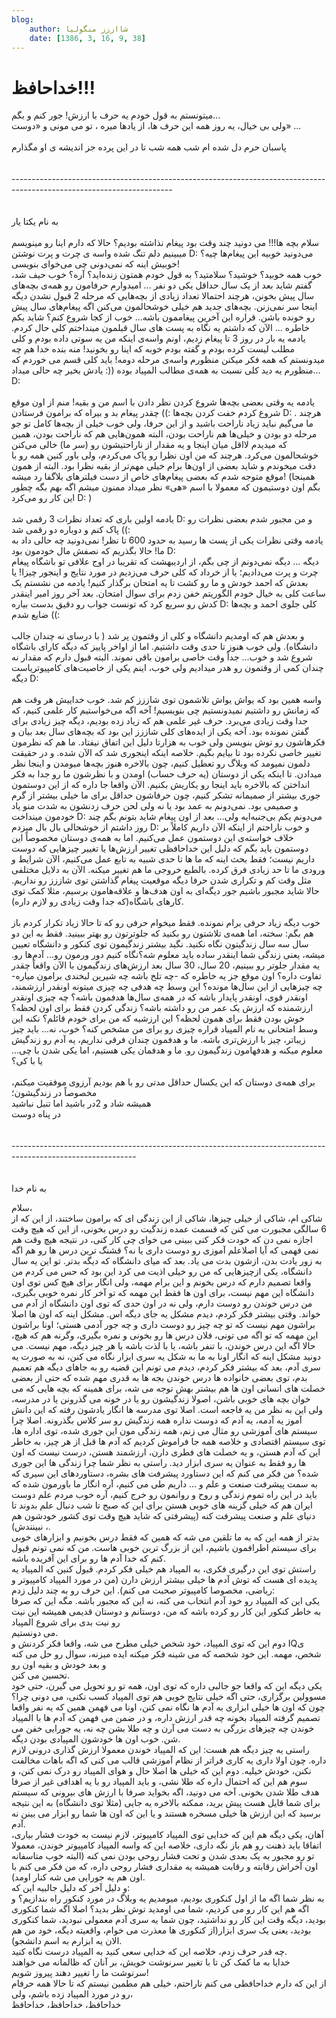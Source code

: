 ```yaml
---
blog:
    author: شااززز منگولیا
    date: [1386, 3, 16, 9, 38]
---
```

# خداحافظ!!!

<div class="cnt">
میتونستم به قول خودم یه حرف با ارزش! جور کنم و بگم...<br/>ولی بی خیال، یه روز همه این حرف ها، از یادها میره ، تو می مونی و «دوست» ...<br/><br/>پاسبان حرم دل شده ام شب همه شب تا در این پرده جز اندیشه ی او مگذارم<br/><br/><br/>----------------------------------------------------------------------------------------------------------------------<br/><br/><br/>به نام یکتا یار<br/><br/>سلام بچه ها!!! می دونید چند وقت بود پیغام نذاشته بودیم؟ حالا که دارم اینا رو مینویسم میبینیم دلم تنگ شده واسه ی چرت و پرت نوشتن D: می‌دونید خوبیه این پیغام‌ها چیه؟ خوبیش اینه که نمی‌دونی چی می‌خوای بنویسی!<br/>خوب همه خوبید؟ خوشید؟ سلامتید؟ به قول خودم همتون زنده‌اید؟ آره؟ خوب حیف شد، گفتم شاید بعد از یک سال حداقل یکی دو نفر ... امیدوارم حرفامون رو همه‌ی بچه‌های سال پیش بخونن، هرچند احتمالا تعداد زیادی از بچه‌هایی که مرحله 2 قبول نشدن دیگه اینجا سر نمی‌زنن. بچه‌های جدید هم خیلی خوشحالمون می‌کنن اگه پیغام‌های سال پیش رو خونده باشن. قراره این آخرین پیغاممون باشه... خوب از کجا شروع کنم؟ شاید یکم خاطره ... الآن که داشتم یه نگاه به پست های سال قبلمون مینداختم کلی حال کردم. یادمه یه بار در روز 3 تا پیغام زدیم، اونم واسه‌ی اینکه من یه سوتی داده بودم و کلی مطلب لیست کرده بودم و گفته بودم خوبه که اینا رو بخونید! منه بنده خدا هم چه میدونستم که همه فکر میکنن منظورم واسه‌ی مرحله دومه! باید کلی قسم می خوردم که منظورم یه دید کلی نسبت به همه‌ی مطالب المپیاد بوده ((: یادش بخیر چه حالی میداد... D:<br/><br/>یادمه یه وقتی بعضی بچه‌ها شروع کردن نظر دادن با اسم من و بقیه! منم از اون موقع شروع کردم خفت کردن بچه‌ها :)) چقدر پیغام بد و بیراه که برامون فرستادن D: . هرچند ما می‌گیم نباید زیاد ناراحت باشید و از این حرفا، ولی خوب خیلی از بچه‌ها کامل تو جو مرحله دو بودن و خیلی‌ها هم ناراحت بودن، البته همون‌هایی هم که ناراحت بودن، همین که میدیدم لااقل میان اینجا و یه مقدار از ناراحتیشون رو (سر ما) خالی می‌کنن خوشحالمون می‌کرد. هرچند که من اون نظرا رو پاک می‌کردم، ولی باور کنین همه رو با دقت میخوندم و شاید بعضی از اون‌ها برام خیلی مهم‌تر از بقیه نظرا بود. البته از همون موقع متوجه شدم که بعضی پیغام‌های خاص از دست فیلترهای بلاگفا رد میشه! (همینجا بگم اون دوستیمون که معمولا با اسم «هی» نظر میداد ممنون میشم اگه بهم بگه چطور این کار رو می‌کرد D: )<br/><br/>یادمه اولین باری که تعداد نظرات 3 رقمی شد D: و من مجبور شدم بعضی نظرات رو پاک کنم و دوباره دو رقمی شد ((:<br/>یادمه وقتی نظرات یکی از پست ها رسید به حدود 600 تا نظر! نمی‌دونید چه حالی داد به ما! حالا بگذریم که نصفش مال خودمون بود D:<br/>دیگه ... دیگه نمی‌دونم از چی بگم، از اردیبهشت که تقریبا در اوج علافی تو باشگاه پیغام چرت و پرت می‌دادیم؛ یا از خرداد که کلی حرف می‌زدیم در مورد نتایج و اینجور چیزا! یا بعدش که احمد خودش و ما رو کشت تا یه امتحان برگذار کنیم! یادمه من نشستم یک ساعت کلی به خیال خودم الگوریتم خفن زدم برای سوال امتحان. بعد آخر روز امیر اینقدر کدش رو سریع کرد که تونست جواب رو دقیق بدست بیاره D: کلی جلوی احمد و بچه‌ها ضایع شدم ((:<br/><br/>و بعدش هم که اومدیم دانشگاه و کلی از وقتمون پر شد ( با درسای نه چندان جالب دانشگاه). ولی خوب هنوز تا حدی وقت داشتیم. اما از اواخر پاییز که دیگه کارای باشگاه شروع شد و خوب... جداً وقت خاصی برامون باقی نموند. البته قبول دارم که مقدار نه چندان کمی از وقتمون رو هدر میدادیم ولی خوب، اینم یکی از خاصیت‌های کامپیوتریاست دیگه D:<br/><br/>واسه همین بود که یواش یواش تلاشمون توی شاززز کم شد. خوب خداییش هر وقت هم که زمانش رو داشتیم نمیدونستیم چی بنویسیم! آخه اگه می‌خواستیم کار علمی کنیم، که جدا وقت زیادی می‌برد. حرف غیر علمی هم که زیاد زده بودیم، دیگه چیز زیادی برای گفتن نمونده بود. آخه یکی از ایده‌های کلی شاززز این بود که بچه‌های سال بعد بیان و فکرهاشون رو توش بنویسن ولی خوب به هزارتا دلیل این اتفاق نیفتاد. ما هم که نظرمون تغییر خاصی نکرده بود تا بیایم بگیم. خلاصه اینکه اینجوری شد که الآن شده. و در حقیقت دلمون نمیومد که وبلاگ رو تعطیل کنیم، چون بالاخره هنوز بچه‌ها میومدن و اینجا نظر میدادن. تا اینکه یکی از دوستان (یه حرف حساب) اومدن و با نظرشون ما رو جدا به فکر انداختن که بالاخره باید اینجا رو یکاریش بکنیم. الآن واقعا جا داره که از این دوستمون جوری بیشتر از صمیمانه تشکر کنیم، چون حرفاشون حداقل برای ما خیلی بیشتر از گرم و صمیمی بود. نمی‌دونم به عمد بود یا نه ولی لحن حرف زدنشون به شدت منو یاد خودمون مینداخت D: می‌دونم یکم بی‌جنبه‌ایه ولی... بعد از اون پیغام شاید بتونم بگم چند روز داشتم از خوشحالی بال بال میزدم D: و خوب ناراحتم از اینکه الآن داریم کاملاً بر خلاف خواسته‌ی این دوستمون عمل می‌کنیم. اما به همه‌ی دوستان مخصوصاً این دوستمون باید بگم که دلیل این خداحافظی تغییر ارزش‌ها یا تغییر چیزهایی که دوست داریم نیست؛ فقط بحث اینه که ما ها تا حدی شبیه به تابع عمل می‌کنیم، الآن شرایط و ورودی ما تا حد زیادی فرق کرده. بالطبع خروجی ما هم تغییر میکنه. الآن به دلایل مختلفی مثل وقت کم و تکراری شدن حرفا دیگه موقعیت پیغام گذاشتن توی شاززز رو نداریم. حالا شاید مجبور باشیم جور دیگه‌ای به اون هدف‌ها و علاقه‌هامون برسیم، مثلا کمک توی کارهای باشگاه(که جدا وقت زیادی رو لازم داره).<br/><br/>خوب دیگه زیاد حرفی برام نمونده. فقط میخوام حرفی رو که تا حالا زیاد تکرار کردم باز هم بگم: سخته، اما همه‌ی تلاشتون رو بکنید که جلوترتون رو بهتر ببینید. فقط به این دو سال سه سال زندگیتون نگاه نکنید. نگید بیشتر زندگیمون توی کنکور و دانشگاه تعیین میشه، یعنی زندگی شما اینقدر ساده باید معلوم شه؟نگاه کنیم دور ورمون رو... آدم‌ها رو. یه مقدار جلوتر رو ببینیم، 20 سال، 30 سال بعد ارزش‌های زندگیمون با الآن واقعاً چقدر تفاوت داره؟ اون موقع جز یه خاطره که -چه تلخ باشه چه شیرین لبخندی برامون میاره- چه چیزهایی از این سال‌ها مونده؟ این وسط چه هدفی چه چیزی میتونه اونقدر ارزشمند، اونقدر قوی، اونقدر پایدار باشه که در همه‌ی سال‌ها هدفمون باشه؟ چه چیزی اونقدر ارزشمنده که ارزش یک عمر من رو داشته باشه؟ زندگی کردن فقط برای اون لحظه؟خوش بودن فقط برای همون لحظه؟ این ارزشیه که من برای خودم قائلم؟ نکنه این وسط امتحانی به نام المپیاد قراره چیزی رو برای من مشخص کنه؟ خوب، نه... باید چیز زیباتر، چیز با ارزش‌تری باشه. ما و هدفمون چندان فرقی نداریم، یه آدم رو زندگیش معلوم میکنه و هدفهامون زندگیمون رو. ما و هدفمان یکی هستیم، اما یکی شدن با چی... یا با کی؟<br/><br/>برای همه‌ی دوستان که این یکسال حداقل مدتی رو با هم بودیم آرزوی موفقیت میکنم، مخصوصاً در زندگیشون؛<br/>همیشه شاد و 2در باشید اما تنبل نباشید<br/>در پناه دوست<br/><br/><br/>-------------------------------------------------------------------------------------------------------------<br/><br/><br/>به نام خدا<p></p>
<p>سلام،<br/>شاکی ام، شاکی از خیلی چیزها، شاکی از این زندگی ای که برامون ساختند، از این که از 6 سالگی مجبورت می کنن که قسمت عمده زندگیت رو درس بخونی، از این که هیچ وقت اجازه نمی دن که خودت فکر کنی ببینی می خوای چی کار کنی، در نتیجه هیچ وقت هم نمی فهمی که آیا اصلاعلم آموزی رو دوست داری یا نه؟ قشنگ ترین درس ها رو هم اگه به زور یادت بدن، ازشون بدت می یاد. بعد که میای دانشگاه که دیگه بدتر. تو این یه سال دانشگاه، یکی ازچیزهایی که من رو خیلی اذیت می کرد این بود که حس می کردم من واقعا تصمیم دارم که درس بخونم و این برام مهمه، ولی انگار برای هیچ کس توی اون دانشگاه این مهم نیست، برای اون ها فقط این مهمه که تو آخر کار نمره خوبی بگیری، من درس خوندن رو دوست دارم، ولی نه در اون حدی که توی اون دانشگاه از آدم می خواند. وقتی بیشتر فکر کردم، دیدم مشکل یه جای دیگه اس. مشکل اینه که اون ها اصلا براشون مهم نیست که تو چه چیز رو دوست داری و چه جور آدمی هستی؛ اونا براشون این مهمه که تو اگه می تونی، فلان درس ها رو بخونی و نمره بگیری، وگرنه هم که هیچ، حالا اگه این درس خوندن، با تنفر باشه، یا با لذت باشه یا هر چیز دیگه، مهم نیست. می دونید مشکل اینه که انگار اونا به ما به شکل یه سری ابزار نگاه می کنن، نه به صورت یه سری آدم، بعد که بیشتر فکر کردم، دیدم می تونم این قضیه رو به جاهای دیگه هم تعمیم بدم، توی بعضی خانواده ها درس خوندن بجه ها به قدری مهم شده که حتی از بعضی خصلت های انسانی اون ها هم بیشتر بهش توجه می شه، برای همینه که بچه هایی که می خوان بچه های خوبی باشن، اصولا زندگیشون رو یا در خونه می گذرونن یا در مدرسه، ولی این به نظر من یه فاجعه است. اصلا توی مدرسه ها انگار یادشون رفته که این دانش آموز یه آدمه، یه آدم که دوست نداره همه زندگیش رو سر کلاس بگذرونه. اصلا چرا سیستم های آموزشی رو مثال می زنم، همه زندگی مون این جوری شده، توی اداره ها، توی سیستم اقتصادی و خلاصه همه جا فراموش کردیم که آدم ها قبل از هر چیز، به خاطر این که آدم هستن، و یه خصلت های فطری دارن، ارزشمند هستن، درست نیست که اون ها رو فقط به عنوان یه سری ابزار دید. راستی به نظر شما چرا زندگی ها این جوری شده؟ من فکر می کنم که این دستاورد پیشرفت های بشره، دستاوردهای این سیری که به سمت پیشرفت صنعت و علم و ... داریم طی می کنیم، آره انگار ما باورمون شده که باید در این راه تموم زندگی و روح و روانمون رو خرج کنیم، آره خوب مردم علم دوست ایران هم که خیلی گزینه های خوبی هستن برای این که صبح تا شب دنبال علم بدوند تا دنیای علم و صنعت پیشرفت کنه (پیشرفتی که شاید هیچ وقت توی کشور خودشون هم نبینندش) ،.<br/>بدتر از همه این که به ما تلقین می شه که همین که فقط درس بخونیم و ابزارهای خوبی برای سیستم اطرافمون باشیم، این از بزرگ ترین خوبی هاست. من که نمی تونم قبول کنم که خدا آدم ها رو برای این آفریده باشه.<br/>راستش توی این درگیری فکری، به المپیاد هم خیلی فکر کردم. قبول کنین که المپیاد یه پدیده ای هست که توش آدم ها خیلی بیشتر ارزش دارن (من در مورد المپیاد کامپیوتر و ریاضی، مخصوصا کامپیوتر صحبت می کنم). این حرف رو به چند دلیل زدم:<br/>یکی این که المپیاد رو خود آدم انتخاب می کنه، نه این که مجبور باشه. مگه این که صرفا به خاطر کنکور این کار رو کرده باشه که من، دوستانم و دوستان قدیمی همیشه این نیت رو نیت بدی برای شروع المپیاد<br/>می دونستیم.<br/>دوم این که توی المپیاد، خود شخص خیلی مطرح می شه، واقعا فکر کردنش و IQی شخص، مهمه. این خود شخصه که می شینه فکر میکنه ایده میزنه، سوال رو حل می کنه و بعد خودش و بقیه اون رو<br/>تحسین می کنن.<br/>یکی دیگه این که واقعا جو جالبی داره که توی اون، همه تو رو تحویل می گیرن، حتی خود مسوولین برگزاری، حتی اگه خیلی نتایج خوبی هم توی المپیاد کسب نکنی، می دونی چرا؟ چون که اون ها خیلی ابزاری به آدم ها نگاه نمی کنن، اونا می فهمن همین که یه نفر واقعا تصمیم گرفته المپیاد بخونه چه قدر ارزش داره، و در ضمن می فهمن که آدم ها با المپیاد خوندن چه چیزهای بزرگی به دست می آرن و چه طلا بشن چه نه، یه جورایی خفن می شن. خوب اون ها خودشون المپیادی بودن دیگه.<br/>راستی یه چیز دیگه هم هست: این که المپیاد خوندن معمولا ارزش گذاری درونی لازم داره. چون اولا داری یه کاری فراتر از نظام آموزشی قالب می کنی که اگه باهات مخالفت نکنن، خودش خیلیه. دوم این که خیلی ها اصلا حال و هوای المپیاد رو درک نمی کنن، و سوم هم این که احتمال داره که طلا نشی، و باید المپیاد رو با یه اهدافی غیر از صرفا هدف طلا شدن بخونی. آخه می دونید، اگه بخواید صرفا با ارزش های بیرونی که سیستم برای شما قایل هست پیش برید، ممکنه بالاخره یه جایی (مثلا توی دانشگاه) به این نتیجه برسید که این ارزش ها خیلی مسخره هستند و یا این که اون ها شما رو ابزار می بینن نه آدم.<br/>آهان، یکی دیگه هم این که خدایی توی المپیاد کامپیوتر، لازم نیست به خودت فشار بیاری، اتفاقا باید ذهنت رو هم باز نگه داری، خلاصه این که واسه المپیاد کامپیوتر خوندن، معمولا تو رو مجبور به یک بعدی شدن و تحت فشار روحی بودن نمی کنه (البته خوب متاسفانه اون آخراش رقابته و رقابت همیشه یه مقداری فشار روحی داره، که من فکر می کنم با اون هم یه جورایی می شه کنار اومد).<br/>و دلیل آخر که دلیل جالبیه این که:<br/>به نظر شما اگه ما از اول کنکوری بودیم، میومدیم یه وبلاگ در مورد کنکور راه بندازیم؟ و اگه هم این کار رو می کردیم، شما می اومدید توش نظر بدید؟ اصلا اگه شما کنکوری بودید، دیگه وقت این کار رو نداشتید، چون شما یه سری آدم معمولی نبودید، شما کنکوری بودید، یعنی یک سری ابزار(از کنکوری ها معذرت می خوام، واقعیته دیگه، خود من هم الان یه ابزارم به اسم دانشجو).<br/>چه قدر حرف زدم، خلاصه این که خدایی سعی کنید به المپیاد درست نگاه کنید.<br/>خدایا به ما کمک کن تا با تغییر سرنوشت خویش، بر آنان که ظالمانه می خواهند سرنوشت ما را تغییر دهند پیروز شویم!<br/>از این که دارم خداحافظی می کنم ناراحتم، خیلی هم مطمین نیستم که تا حالا همه حرفام رو در مورد المپیاد زده باشم، ولی،<br/>خداحافظ، خداحافظ، خداحافظ<br/></p>
</div>
